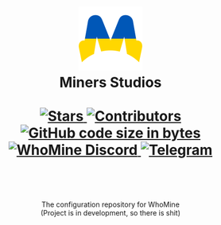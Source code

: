 <div align="center">
  <h1>
    <a href="https://minersstudios.com">
      <img alt="MinersStudios" src="https://raw.githubusercontent.com/MinersStudios/.github/main/assets/logos/logo_ua.svg" width="128">
    </a>
    <br>
    Miners Studios
    <br><br>
    <div>
      <a href="https://github.com/MinersStudios/WMConfig/stargazers">
        <img alt="Stars" src="https://img.shields.io/github/stars/MinersStudios/WMConfig?style=for-the-badge&color=FFF2CC&labelColor=302D41">
      </a>
      <a href="https://github.com/MinersStudios/WMConfig/contributors">
        <img alt="Contributors" src="https://img.shields.io/github/contributors/MinersStudios/WMConfig?style=for-the-badge&color=d5c3f0&labelColor=302D41">
      </a>
      <a href="#">
        <img alt="GitHub code size in bytes" src="https://staging.shields.io/github/directory-file-count/MinersStudios/WMConfig?style=for-the-badge&label=TRANSLATIONS&logo=googletranslate&color=a6da95&labelColor=302D41&logoColor=d9e0ee">
      </a>
      <br>
      <a href="https://whomine.net/discord">
        <img alt="WhoMine Discord" src="https://img.shields.io/discord/928575868643733535?style=for-the-badge&label=WhoMine&logo=discord&color=C9CBFF&logoColor=d9e0ee&labelColor=302d41">
      </a>
      <a href="https://whomine.net/telegram">
        <img alt="Telegram" src="https://img.shields.io/badge/telegram-black?logo=Telegram&style=for-the-badge&color=C9CBFF&logoColor=d9e0ee&labelColor=302d41">
      </a>
    </div>
    <br>
  </h1>
  <br>

  <p>
    The configuration repository for WhoMine<br>
    (Project is in development, so there is shit)
  </p>
</div>

